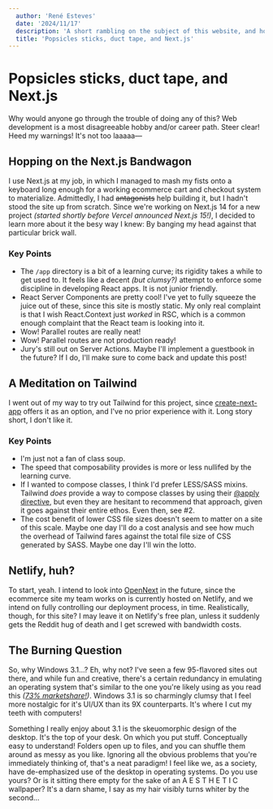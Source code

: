 ```yaml
---
  author: 'René Esteves'
  date: '2024/11/17'
  description: 'A short rambling on the subject of this website, and how it was built.'
  title: 'Popsicles sticks, duct tape, and Next.js'
---
```


# Popsicles sticks, duct tape, and Next.js

Why would anyone go through the trouble of doing any of this? Web development is a most disagreeable hobby and/or career path. Steer clear! Heed my warnings! It's not too laaaaa—

## Hopping on the Next.js Bandwagon

I use Next.js at my job, in which I managed to mash my fists onto a keyboard long enough for a working ecommerce cart and checkout system to materialize. Admittedly, I had ~~antagonists~~ help building it, but I hadn't stood the site up from scratch. Since we're working on Next.js 14 for a new project _(started shortly before Vercel announced Next.js 15!)_, I decided to learn more about it the besy way I knew: By banging my head against that particular brick wall.

### Key Points

- The `/app` directory is a bit of a learning curve; its rigidity takes a while to get used to. It feels like a decent _(but clumsy?)_ attempt to enforce some discipline in developing React apps. It is not junior friendly.
- React Server Components are pretty cool! I've yet to fully squeeze the juice out of these, since this site is mostly static. My only real complaint is that I wish React.Context just _worked_ in RSC, which is a common enough complaint that the React team is looking into it.
- Wow! Parallel routes are really neat!
- Wow! Parallel routes are not production ready!
- Jury's still out on Server Actions. Maybe I'll implement a guestbook in the future? If I do, I'll make sure to come back and update this post!

## A Meditation on Tailwind

I went out of my way to try out Tailwind for this project, since [create-next-app](https://www.npmjs.com/package/create-next-app) offers it as an option, and I've no prior experience with it. Long story short, I don't like it. 

### Key Points

- I'm just not a fan of class soup.
- The speed that composability provides is more or less nullifed by the learning curve.
- If I wanted to compose classes, I think I'd prefer LESS/SASS mixins. Tailwind _does_ provide a way to compose classes by using their [@apply directive](https://tailwindcss.com/docs/reusing-styles#extracting-classes-with-apply), but even they are hesitant to recommend that approach, given it goes against their entire ethos. Even then, see #2.
- The cost benefit of lower CSS file sizes doesn't seem to matter on a site of this scale. Maybe one day I'll do a cost analysis and see how much the overhead of Tailwind fares against the total file size of CSS generated by SASS. Maybe one day I'll win the lotto.

## Netlify, huh?

To start, yeah. I intend to look into [OpenNext](https://opennext.js.org) in the future, since the ecommerce site my team works on is currently hosted on Netlify, and we intend on fully controlling our deployment process, in time. Realistically, though, for this site? I may leave it on Netlify's free plan, unless it suddenly gets the Reddit hug of death and I get screwed with bandwidth costs.

## The Burning Question

So, why Windows 3.1...? Eh, why not? I've seen a few 95-flavored sites out there, and while fun and creative, there's a certain redundancy in emulating an operating system that's similar to the one you're likely using as you read this _([73% marketshare!](https://en.wikipedia.org/wiki/Usage_share_of_operating_systems))_. Windows 3.1 is so charmingly clumsy that I feel more nostalgic for it's UI/UX than its 9X counterparts. It's where I cut my teeth with computers!

Something I really enjoy about 3.1 is the skeuomorphic design of the desktop. It's the top of your desk. On which you put stuff. Conceptually easy to understand! Folders open up to files, and you can shuffle them around as messy as you like. Ignoring all the obvious problems that you're immediately thinking of, that's a neat paradigm! I feel like we, as a society, have de-emphasized use of the desktop in operating systems. Do you use yours? Or is it sitting there empty for the sake of an A E S T H E T I C wallpaper? It's a darn shame, I say as my hair visibly turns whiter by the second...